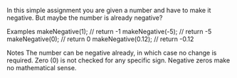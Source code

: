 In this simple assignment you are given a number and have to make it negative. But maybe the number is already negative?

Examples
makeNegative(1);    // return -1
makeNegative(-5);   // return -5
makeNegative(0);    // return 0
makeNegative(0.12); // return -0.12

Notes
The number can be negative already, in which case no change is required.
Zero (0) is not checked for any specific sign. Negative zeros make no mathematical sense.